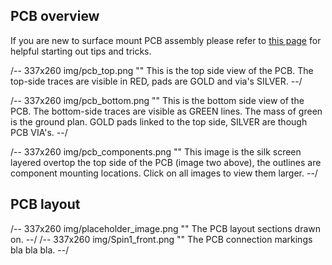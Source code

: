 ## PCB overview

If you are new to surface mount PCB assembly please refer to [this page](#http://todo) for helpful starting out tips and tricks. 

/-- 337x260 img/pcb_top.png "" This is the top side view of the PCB. The top-side traces are visible in RED, pads are GOLD and via's SILVER.
--/

/-- 337x260 img/pcb_bottom.png "" This is the bottom side view of the PCB. The bottom-side traces are visible as GREEN lines. The mass of green is the ground plan. GOLD pads linked to the top side, SILVER are though PCB VIA's.
--/

/-- 337x260 img/pcb_components.png "" This image is the silk screen layered overtop the top side of the PCB (image two above), the outlines are component mounting locations. Click on all images to view them larger.
--/

## PCB layout

/-- 337x260 img/placeholder_image.png "" The PCB layout sections drawn on.
--/
/-- 337x260 img/Spin1_front.png "" The PCB connection markings bla bla bla.
--/

